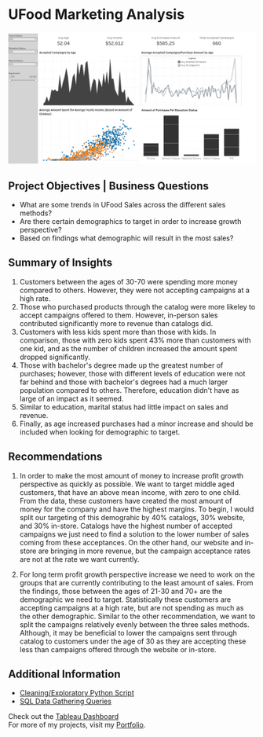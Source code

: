 # UFood Marketing Analysis
![Tableau Dashboard](Tableau%20Dashboard.png)

## Project Objectives | Business Questions
- What are some trends in UFood Sales across the different sales methods?
- Are there certain demographics to target in order to increase growth perspective?
- Based on findings what demographic will result in the most sales?

## Summary of Insights
1. Customers between the ages of 30-70 were spending more money compared to others. However, they were not accepting campaigns at a high rate. 
2. Those who purchased products through the catalog were more likeley to accept campaigns offered to them. However, in-person sales contributed significantly more to revenue than catalogs did.
3. Customers with less kids spent more than those with kids. In comparison, those with zero kids spent 43% more than customers with one kid, and as the number of children increased the amount spent dropped significantly.
4. Those with bachelor's degree made up the greatest number of purchases; however, those with different levels of education were not far behind and those with bachelor's degrees had a much larger population compared to others. Therefore, education didn't have as large of an impact as it seemed.
5. Similar to education, marital status had little impact on sales and revenue.
6. Finally, as age increased purchases had a minor increase and should be included when looking for demographic to target.
## Recommendations
1. In order to make the most amount of money to increase profit growth perspective as quickly as possible. We want to target middle aged customers, that have an above mean income, with zero to one child. From the data, these customers have created the most amount of money for the company and have the highest margins. To begin, I would split our targeting of this demograhic by 40% catalogs, 30% website, and 30% in-store. Catalogs have the highest number of accepted campaigns we just need to find a solution to the lower number of sales coming from these acceptances. On the other hand, our website and in-store are bringing in more revenue, but the campaign acceptance rates are not at the rate we want currently.

2. For long term profit growth perspective increase we need to work on the groups that are currently contributing to the least amount of sales. From the findings, those between the ages of 21-30 and 70+ are the demographic we need to target. Statistically these customers are accepting campaigns at a high rate, but are not spending as much as the other demographic. Similar to the other recommendation, we want to split the campaigns relatively evenly between the three sales methods. Although, it may be beneficial to lower the campaigns sent through catalog to customers under the age of 30 as they are accepting these less than campaigns offered through the website or in-store.

## Additional Information
- [Cleaning/Exploratory Python Script](https://github.com/Blake-Allan-Smith/U-Food-Marketing-Analysis/blob/main/UFood%20Data%20Analysis.ipynb)
- [SQL Data Gathering Queries](https://github.com/Blake-Allan-Smith/U-Food-Marketing-Analysis/blob/main/ufood-queries.sql)

Check out the [Tableau Dashboard](https://public.tableau.com/app/profile/blake.smith1551/viz/UFoodMarketingDashboard/Dashboard1#1)  
For more of my projects, visit my [Portfolio](https://blakeallansmith.wixsite.com/portfolio).
